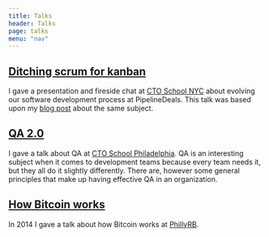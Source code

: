 ```yaml
---
title: Talks
header: Talks
page: talks
menu: "nav"
---
```


## [Ditching scrum for kanban](https://speakerdeck.com/gammons/ditching-scrum-for-kanban)

I gave a presentation and fireside chat at [CTO School NYC](http://www.meetup.com/ctoschool) about evolving our software development process at PipelineDeals. This talk was based upon my [blog post](https://medium.com/cto-school/ditching-scrum-for-kanban-the-best-decision-we-ve-made-as-a-team-cd1167014a6f#.9nu7criuh) about the same subject.

## [QA 2.0](https://speakerdeck.com/gammons/qa-2-dot-0)

I gave a talk about QA at [CTO School Philadelphia](http://www.meetup.com/CTO-School-Philadelphia/). QA is an interesting subject when it comes to development teams because every team needs it, but they all do it slightly differently. There are, however some general principles that make up having effective QA in an organization.

## [How Bitcoin works](https://speakerdeck.com/gammons/how-bitcoin-works)

In 2014 I gave a talk about how Bitcoin works at [PhillyRB](http://www.phillyrb.org/).
